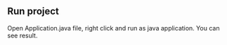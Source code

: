 ## Run project

Open Application.java file, right click and run as java application. You can see result.
